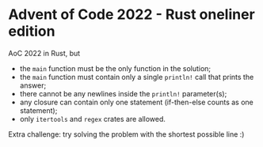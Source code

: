 # Advent of Code 2022 - Rust oneliner edition

AoC 2022 in Rust, but

- the `main` function must be the only function in the solution;
- the `main` function must contain only a single `println!` call that prints the answer;
- there cannot be any newlines inside the `println!` parameter(s);
- any closure can contain only one statement (if-then-else counts as one statement);
- only `itertools` and `regex` crates are allowed.

Extra challenge: try solving the problem with the shortest possible line :)
